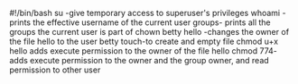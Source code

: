 #!/bin/bash
su -give temporary access to superuser's privileges
whoami -prints the effective username of the current user
groups-  prints all the groups the current user is part of
chown betty hello -changes the owner of the file hello to the user betty
touch-to create and empty file
chmod u+x hello adds execute permission to the owner of the file hello
chmod 774- adds execute permission to the owner and the group owner, and read permission to other user
